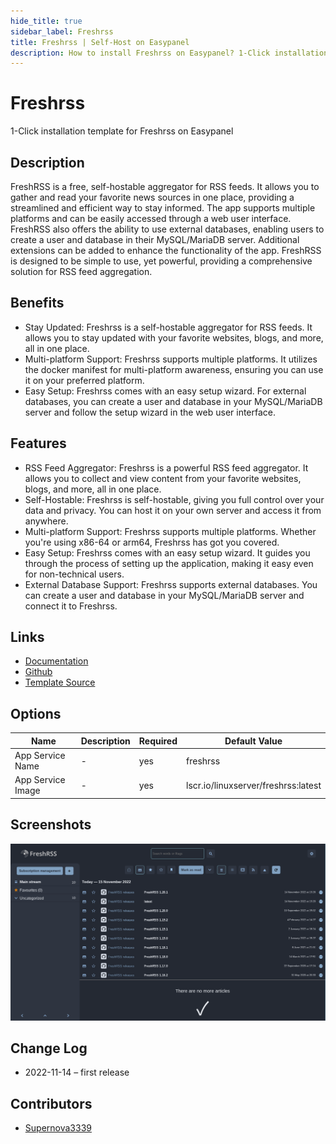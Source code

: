 ```yaml
---
hide_title: true
sidebar_label: Freshrss
title: Freshrss | Self-Host on Easypanel
description: How to install Freshrss on Easypanel? 1-Click installation template for Freshrss on Easypanel
---
```


<!-- generated -->

# Freshrss

1-Click installation template for Freshrss on Easypanel

## Description

FreshRSS is a free, self-hostable aggregator for RSS feeds. It allows you to gather and read your favorite news sources in one place, providing a streamlined and efficient way to stay informed. The app supports multiple platforms and can be easily accessed through a web user interface. FreshRSS also offers the ability to use external databases, enabling users to create a user and database in their MySQL/MariaDB server. Additional extensions can be added to enhance the functionality of the app. FreshRSS is designed to be simple to use, yet powerful, providing a comprehensive solution for RSS feed aggregation.

## Benefits

- Stay Updated: Freshrss is a self-hostable aggregator for RSS feeds. It allows you to stay updated with your favorite websites, blogs, and more, all in one place.
- Multi-platform Support: Freshrss supports multiple platforms. It utilizes the docker manifest for multi-platform awareness, ensuring you can use it on your preferred platform.
- Easy Setup: Freshrss comes with an easy setup wizard. For external databases, you can create a user and database in your MySQL/MariaDB server and follow the setup wizard in the web user interface.

## Features

- RSS Feed Aggregator: Freshrss is a powerful RSS feed aggregator. It allows you to collect and view content from your favorite websites, blogs, and more, all in one place.
- Self-Hostable: Freshrss is self-hostable, giving you full control over your data and privacy. You can host it on your own server and access it from anywhere.
- Multi-platform Support: Freshrss supports multiple platforms. Whether you're using x86-64 or arm64, Freshrss has got you covered.
- Easy Setup: Freshrss comes with an easy setup wizard. It guides you through the process of setting up the application, making it easy even for non-technical users.
- External Database Support: Freshrss supports external databases. You can create a user and database in your MySQL/MariaDB server and connect it to Freshrss.

## Links

- [Documentation](https://docs.linuxserver.io/images/docker-freshrss)
- [Github](https://github.com/linuxserver/docker-freshrss)
- [Template Source](https://github.com/easypanel-io/templates/tree/main/templates/freshrss)

## Options

Name | Description | Required | Default Value
-|-|-|-
App Service Name | - | yes | freshrss
App Service Image | - | yes | lscr.io/linuxserver/freshrss:latest

## Screenshots

![Freshrss Screenshot](./assets/screenshot.png)

## Change Log

- 2022-11-14 – first release

## Contributors

- [Supernova3339](https://github.com/Supernova3339)
